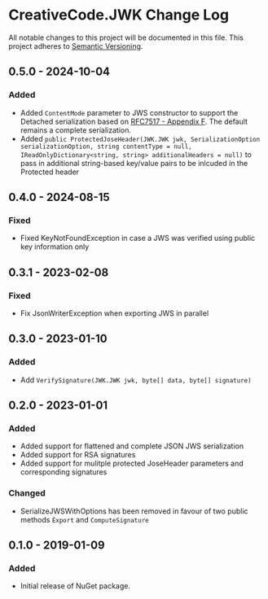# CreativeCode.JWK Change Log

All notable changes to this project will be documented in this file.
This project adheres to [Semantic Versioning](http://semver.org/).

## 0.5.0 - 2024-10-04

### Added
- Added ``ContentMode`` parameter to JWS constructor to support the Detached serialization based on [RFC7517 - Appendix F](https://www.rfc-editor.org/rfc/rfc7515#appendix-F). The default remains a complete serialization.
- Added ```public ProtectedJoseHeader(JWK.JWK jwk, SerializationOption serializationOption, string contentType = null, IReadOnlyDictionary<string, string> additionalHeaders = null)``` to pass in additional string-based key/value pairs to be inlcuded in the Protected header

## 0.4.0 - 2024-08-15

### Fixed
- Fixed KeyNotFoundException in case a JWS was verified using public key information only

## 0.3.1 - 2023-02-08

### Fixed
- Fix JsonWriterException when exporting JWS in parallel

## 0.3.0 - 2023-01-10

### Added
- Add ```VerifySignature(JWK.JWK jwk, byte[] data, byte[] signature)```

## 0.2.0 - 2023-01-01

### Added
- Added support for flattened and complete JSON JWS serialization
- Added support for RSA signatures
- Added support for mulitple protected JoseHeader parameters and corresponding signatures

### Changed
- SerializeJWSWithOptions has been removed in favour of two public methods ``Èxport`` and ``ComputeSignature``

## 0.1.0 - 2019-01-09

### Added
- Initial release of NuGet package.
